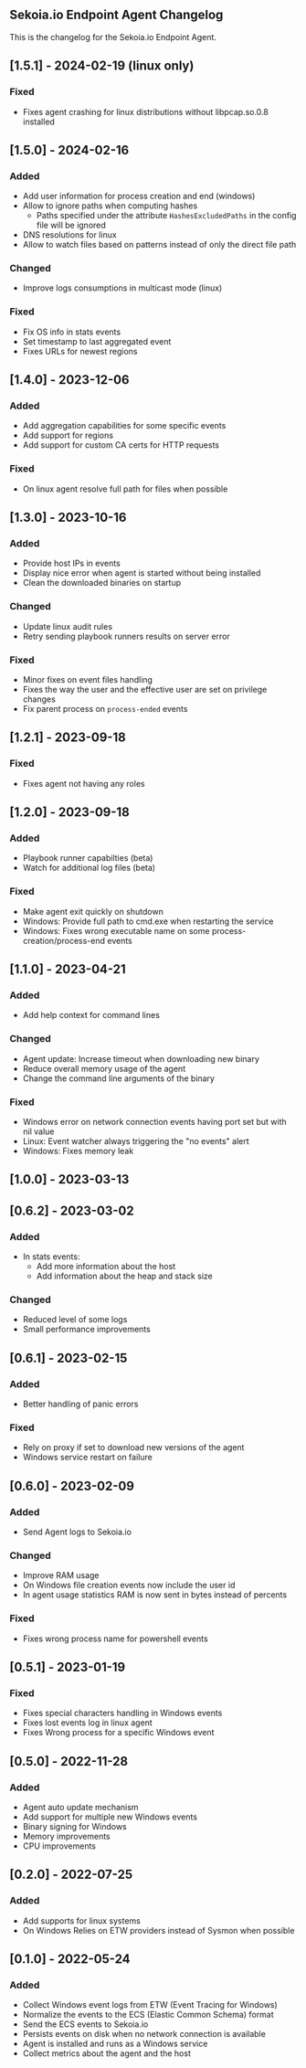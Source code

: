 ## Sekoia.io Endpoint Agent Changelog

This is the changelog for the Sekoia.io Endpoint Agent.

## [1.5.1] - 2024-02-19 (linux only)

### Fixed

- Fixes agent crashing for linux distributions without libpcap.so.0.8 installed

## [1.5.0] - 2024-02-16

### Added

- Add user information for process creation and end (windows)
- Allow to ignore paths when computing hashes
  - Paths specified under the attribute `HashesExcludedPaths` in the config file will be ignored
- DNS resolutions for linux
- Allow to watch files based on patterns instead of only the direct file path

### Changed

- Improve logs consumptions in multicast mode (linux)

### Fixed

- Fix OS info in stats events
- Set timestamp to last aggregated event
- Fixes URLs for newest regions

## [1.4.0] - 2023-12-06

### Added

- Add aggregation capabilities for some specific events
- Add support for regions
- Add support for custom CA certs for HTTP requests

### Fixed

- On linux agent resolve full path for files when possible

## [1.3.0] - 2023-10-16

### Added

- Provide host IPs in events
- Display nice error when agent is started without being installed
- Clean the downloaded binaries on startup

### Changed

- Update linux audit rules
- Retry sending playbook runners results on server error

### Fixed 

- Minor fixes on event files handling
- Fixes the way the user and the effective user are set on privilege changes
- Fix parent process on `process-ended` events

## [1.2.1] - 2023-09-18

### Fixed 

- Fixes agent not having any roles

## [1.2.0] - 2023-09-18

### Added

- Playbook runner capabilties (beta)
- Watch for additional log files (beta)

### Fixed

- Make agent exit quickly on shutdown
- Windows: Provide full path to cmd.exe when restarting the service
- Windows: Fixes wrong executable name on some process-creation/process-end events

## [1.1.0] - 2023-04-21 

### Added

- Add help context for command lines

### Changed

- Agent update: Increase timeout when downloading new binary
- Reduce overall memory usage of the agent
- Change the command line arguments of the binary

### Fixed

- Windows error on network connection events having port set but with nil value
- Linux: Event watcher always triggering the "no events" alert
- Windows: Fixes memory leak

## [1.0.0] - 2023-03-13

## [0.6.2] - 2023-03-02

### Added

- In stats events:
  - Add more information about the host
  - Add information about the heap and stack size 

### Changed

- Reduced level of some logs
- Small performance improvements


## [0.6.1] - 2023-02-15

### Added

- Better handling of panic errors

### Fixed

- Rely on proxy if set to download new versions of the agent
- Windows service restart on failure

## [0.6.0] - 2023-02-09

### Added

- Send Agent logs to  Sekoia.io

### Changed

- Improve RAM usage
- On Windows file creation events now include the user id
- In agent usage statistics RAM is now sent in bytes instead of percents

### Fixed

- Fixes wrong process name for powershell events

## [0.5.1] - 2023-01-19

### Fixed

- Fixes special characters handling in Windows events
- Fixes lost events log in linux agent
- Fixes Wrong process for a specific Windows event

## [0.5.0] - 2022-11-28

### Added

- Agent auto update mechanism
- Add support for multiple new Windows events
- Binary signing for Windows
- Memory improvements
- CPU improvements


## [0.2.0] - 2022-07-25

### Added

- Add supports for linux systems
- On Windows Relies on ETW providers instead of Sysmon when possible

## [0.1.0] - 2022-05-24

### Added

- Collect Windows event logs from ETW (Event Tracing for Windows)
- Normalize the events to the ECS (Elastic Common Schema) format
- Send the ECS events to  Sekoia.io
- Persists events on disk when no network connection is available
- Agent is installed and runs as a Windows service
- Collect metrics about the agent and the host
